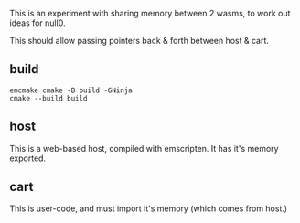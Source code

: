 This is an experiment with sharing memory between 2 wasms, to work out ideas for null0.

This should allow passing pointers back & forth between host & cart.

## build

```
emcmake cmake -B build -GNinja
cmake --build build
```

## host

This is a web-based host, compiled with emscripten. It has it's memory exported.


## cart

This is user-code, and must import it's memory (which comes from host.)

